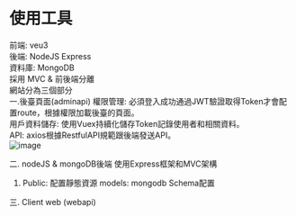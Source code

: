 # 使用工具
前端: veu3  
後端: NodeJS Express  
資料庫: MongoDB    
採用 MVC & 前後端分離    
網站分為三個部分  
一.後臺頁面(adminapi)
   權限管理: 必須登入成功通過JWT驗證取得Token才會配置route，根據權限加載後臺的頁面。     
   用戶資料儲存: 使用Vuex持續化儲存Token記錄使用者和相關資料。   
   API: axios根據RestfulAPI規範跟後端發送API。   
![image](https://github.com/HShaoEn/Backend/assets/152255638/e1cf4ddb-3114-43cd-9cf4-1d85fb854079)   
   
二. nodeJS & mongoDB後端
   使用Express框架和MVC架構
   1. Public: 配置靜態資源
      models: mongodb Schema配置
      
三. Client web (webapi)

